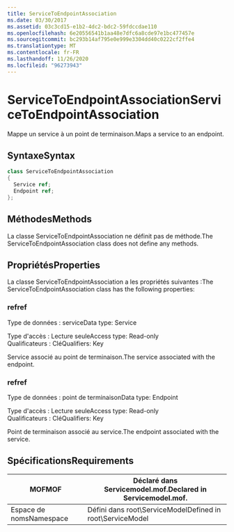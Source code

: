 ```yaml
---
title: ServiceToEndpointAssociation
ms.date: 03/30/2017
ms.assetid: 03c3cd15-e1b2-4dc2-bdc2-59fdccdae110
ms.openlocfilehash: 6e20556541b1aa48e7dfc6a8cde97e1bc477457e
ms.sourcegitcommit: bc293b14af795e0e999e3304dd40c0222cf2ffe4
ms.translationtype: MT
ms.contentlocale: fr-FR
ms.lasthandoff: 11/26/2020
ms.locfileid: "96273943"
---
```

# <a name="servicetoendpointassociation"></a><span data-ttu-id="1955d-102">ServiceToEndpointAssociation</span><span class="sxs-lookup"><span data-stu-id="1955d-102">ServiceToEndpointAssociation</span></span>

<span data-ttu-id="1955d-103">Mappe un service à un point de terminaison.</span><span class="sxs-lookup"><span data-stu-id="1955d-103">Maps a service to an endpoint.</span></span>  
  
## <a name="syntax"></a><span data-ttu-id="1955d-104">Syntaxe</span><span class="sxs-lookup"><span data-stu-id="1955d-104">Syntax</span></span>  
  
```csharp
class ServiceToEndpointAssociation  
{  
  Service ref;  
  Endpoint ref;  
};  
```  
  
## <a name="methods"></a><span data-ttu-id="1955d-105">Méthodes</span><span class="sxs-lookup"><span data-stu-id="1955d-105">Methods</span></span>  

 <span data-ttu-id="1955d-106">La classe ServiceToEndpointAssociation ne définit pas de méthode.</span><span class="sxs-lookup"><span data-stu-id="1955d-106">The ServiceToEndpointAssociation class does not define any methods.</span></span>  
  
## <a name="properties"></a><span data-ttu-id="1955d-107">Propriétés</span><span class="sxs-lookup"><span data-stu-id="1955d-107">Properties</span></span>  

 <span data-ttu-id="1955d-108">La classe ServiceToEndpointAssociation a les propriétés suivantes :</span><span class="sxs-lookup"><span data-stu-id="1955d-108">The ServiceToEndpointAssociation class has the following properties:</span></span>  
  
### <a name="ref"></a><span data-ttu-id="1955d-109">ref</span><span class="sxs-lookup"><span data-stu-id="1955d-109">ref</span></span>  

 <span data-ttu-id="1955d-110">Type de données : service</span><span class="sxs-lookup"><span data-stu-id="1955d-110">Data type: Service</span></span>  
  
 <span data-ttu-id="1955d-111">Type d'accès : Lecture seule</span><span class="sxs-lookup"><span data-stu-id="1955d-111">Access type: Read-only</span></span>  
<span data-ttu-id="1955d-112">Qualificateurs : Clé</span><span class="sxs-lookup"><span data-stu-id="1955d-112">Qualifiers: Key</span></span>  
  
 <span data-ttu-id="1955d-113">Service associé au point de terminaison.</span><span class="sxs-lookup"><span data-stu-id="1955d-113">The service associated with the endpoint.</span></span>  
  
### <a name="ref"></a><span data-ttu-id="1955d-114">ref</span><span class="sxs-lookup"><span data-stu-id="1955d-114">ref</span></span>  

 <span data-ttu-id="1955d-115">Type de données : point de terminaison</span><span class="sxs-lookup"><span data-stu-id="1955d-115">Data type: Endpoint</span></span>  
  
 <span data-ttu-id="1955d-116">Type d'accès : Lecture seule</span><span class="sxs-lookup"><span data-stu-id="1955d-116">Access type: Read-only</span></span>  
<span data-ttu-id="1955d-117">Qualificateurs : Clé</span><span class="sxs-lookup"><span data-stu-id="1955d-117">Qualifiers: Key</span></span>  
  
 <span data-ttu-id="1955d-118">Point de terminaison associé au service.</span><span class="sxs-lookup"><span data-stu-id="1955d-118">The endpoint associated with the service.</span></span>  
  
## <a name="requirements"></a><span data-ttu-id="1955d-119">Spécifications</span><span class="sxs-lookup"><span data-stu-id="1955d-119">Requirements</span></span>  
  
|<span data-ttu-id="1955d-120">MOF</span><span class="sxs-lookup"><span data-stu-id="1955d-120">MOF</span></span>|<span data-ttu-id="1955d-121">Déclaré dans Servicemodel.mof.</span><span class="sxs-lookup"><span data-stu-id="1955d-121">Declared in Servicemodel.mof.</span></span>|  
|---------|-----------------------------------|  
|<span data-ttu-id="1955d-122">Espace de noms</span><span class="sxs-lookup"><span data-stu-id="1955d-122">Namespace</span></span>|<span data-ttu-id="1955d-123">Défini dans root\ServiceModel</span><span class="sxs-lookup"><span data-stu-id="1955d-123">Defined in root\ServiceModel</span></span>|
